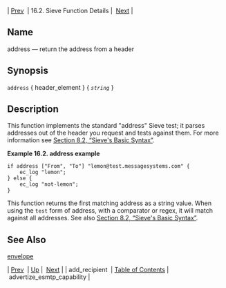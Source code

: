 | [Prev](sieve.ref.add_recipient)  | 16.2. Sieve Function Details |  [Next](sieve.ref.advertize_esmtp_capability.php) |

<a name="sieve.ref.address"></a>
## Name

address — return the address from a header

## Synopsis

`address` { header_element } { *`string`* }

<a name="idp28527664"></a>
## Description

This function implements the standard "address" Sieve test; it parses addresses out of the header you request and tests against them. For more information see [Section 8.2, “Sieve's Basic Syntax”](sieve.syntax.basic "8.2. Sieve's Basic Syntax").

<a name="example.address"></a>

**Example 16.2. address example**

```
if address ["From", "To"] "lemon@test.messagesystems.com" {
    ec_log "lemon";
} else {
    ec_log "not-lemon";
}
```

This function returns the first matching address as a string value. When using the `test` form of address, with a comparator or regex, it will match against all addresses. See also [Section 8.2, “Sieve's Basic Syntax”](sieve.syntax.basic "8.2. Sieve's Basic Syntax").

<a name="idp28534272"></a>
## See Also

[envelope](sieve.ref.envelope "envelope")

| [Prev](sieve.ref.add_recipient)  | [Up](sieve.ref.files.php) |  [Next](sieve.ref.advertize_esmtp_capability.php) |
| add_recipient  | [Table of Contents](index) |  advertize_esmtp_capability |
